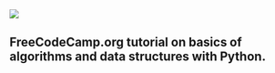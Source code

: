<img src="https://encrypted-tbn0.gstatic.com/images?q=tbn:ANd9GcScUMZxk7vqEgzGmWxjxKZeKwCTRlech0o5Eg&usqp=CAU"/>


## FreeCodeCamp.org tutorial on basics of algorithms and data structures with Python.